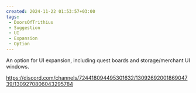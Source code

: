 ```yaml
---
created: 2024-11-22 01:53:57+03:00
tags:
 - DoorsOfTrithius
 - Suggestion
 - UI
 - Expansion
 - Option
---
```


An option for UI expansion, including quest boards and storage/merchant UI windows.

https://discord.com/channels/724418094495301632/1309269200186904739/1309270806043295784